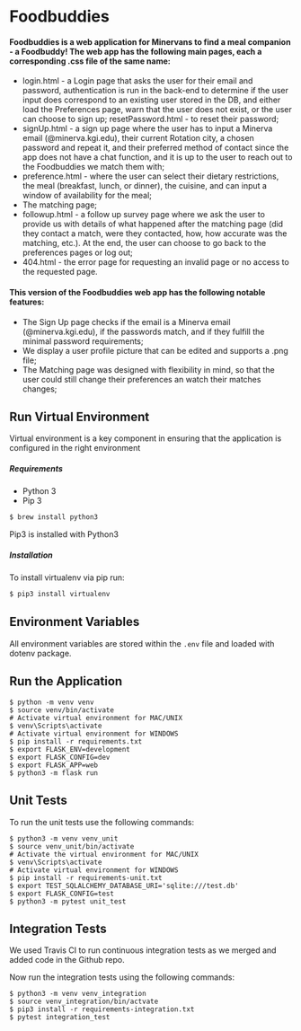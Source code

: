 # Foodbuddies 

#### Foodbuddies is a web application for Minervans to find a meal companion - a Foodbuddy! The web app has the following main pages, each a corresponding .css file of the same name: 
* login.html - a Login page that asks the user for their email and password, authentication is run in the back-end to determine if the user input does correspond to an existing user stored in the DB, and either load the Preferences page, warn that the user does not exist, or the user can choose to sign up;
resetPassword.html - to reset their password;
* signUp.html - a sign up page where the user has to input a Minerva email (@minerva.kgi.edu), their current Rotation city, a chosen password and repeat it, and their preferred method of contact since the app does not have a chat function, and it is up to the user to reach out to the Foodbuddies we match them with;
* preference.html - where the user can select their dietary restrictions, the meal (breakfast, lunch, or dinner), the cuisine, and can input a window of availability for the meal;
* The matching page;
* followup.html - a follow up survey page where we ask the user to provide us with details of what happened after the matching page (did they contact a match, were they contacted, how, how accurate was the matching, etc.). At the end, the user can choose to go back to the preferences pages or log out;
* 404.html - the error page for requesting an invalid page or no access to the requested page.

#### This version of the Foodbuddies web app has the following notable features:
* The Sign Up page checks if the email is a Minerva email (@minerva.kgi.edu), if the passwords match, and if they fulfill the minimal password requirements;
* We display a user profile picture that can be edited and supports a .png file;
* The Matching page was designed with flexibility in mind, so that the user could still change their preferences an watch their matches changes;




## Run Virtual Environment

Virtual environment is a key component in ensuring that the application is configured in the right environment

##### Requirements
* Python 3
* Pip 3

```bash
$ brew install python3
```

Pip3 is installed with Python3

##### Installation
To install virtualenv via pip run:
```bash
$ pip3 install virtualenv
```



## Environment Variables

All environment variables are stored within the `.env` file and loaded with dotenv package.


## Run the Application
    $ python -m venv venv
    $ source venv/bin/activate
    # Activate virtual environment for MAC/UNIX
    $ venv\Scripts\activate
    # Activate virtual environment for WINDOWS
    $ pip install -r requirements.txt
    $ export FLASK_ENV=development
    $ export FLASK_CONFIG=dev
    $ export FLASK_APP=web
    $ python3 -m flask run
    
    
## Unit Tests
To run the unit tests use the following commands:

    $ python3 -m venv venv_unit
    $ source venv_unit/bin/activate
    # Activate the virtual environment for MAC/UNIX
    $ venv\Scripts\activate
    # Activate virtual environment for WINDOWS
    $ pip install -r requirements-unit.txt
    $ export TEST_SQLALCHEMY_DATABASE_URI='sqlite:///test.db'
    $ export FLASK_CONFIG=test
    $ python3 -m pytest unit_test


## Integration Tests
We used Travis CI to run continuous integration tests as we merged and added code in the Github repo. 


Now run the integration tests using the following commands:

    $ python3 -m venv venv_integration
    $ source venv_integration/bin/actvate
    $ pip3 install -r requirements-integration.txt
    $ pytest integration_test
